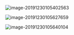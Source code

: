 ![image-20191230105402563](https://typora-1300974314.cos.ap-guangzhou.myqcloud.com/typora/20191230105412-75462.png)

![image-20191230105627659](C:\Users\cws\AppData\Roaming\Typora\typora-user-images\image-20191230105627659.png)

![image-20191230105640104](C:\Users\cws\AppData\Roaming\Typora\typora-user-images\image-20191230105640104.png)